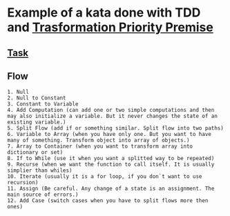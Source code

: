 # Example of a kata done with TDD and [Trasformation Priority Premise](https://blog.cleancoder.com/uncle-bob/2013/05/27/TheTransformationPriorityPremise.html)

## [Task](./task.js)

## Flow
    1. Null
    2. Null to Constant
    3. Constant to Variable
    4. Add Computation (can add one or two simple computations and then may also initialize a variable. But it never changes the state of an existing variable.)
    5. Split Flow (add if or something similar. Split flow into two paths)
    6. Variable to Array (when you have only one. But you want to have many of something. Transform object into array of objects.)
    7. Array to Container (when you want to transform array into dictionary or set)
    8. If to While (use it when you want a splitted way to be repeated)
    9. Recurse (when we want the function to call itself. It is usually simplier than whiles)
    10. Iterate (usually it is a for loop, if you don`t want to use recursion)
    11. Assign (Be careful. Any change of a state is an assignment. The main source of errors.)
    12. Add Case (switch cases when you have to split flows more then ones)
